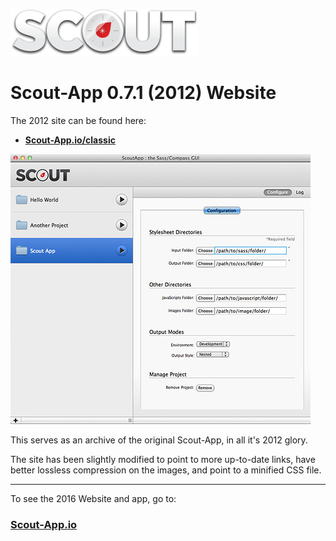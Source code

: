 
![2012 Scout Logo](images/logo.png)

# Scout-App 0.7.1 (2012) Website

The 2012 site can be found here:

* **[Scout-App.io/classic](http://Scout-App.io/classic)**

![Screenshot](images/thumb.jpg)

This serves as an archive of the original Scout-App, in all it's 2012 glory.

The site has been slightly modified to point to more up-to-date links, have better lossless compression on the images, and point to a minified CSS file.

* * *

To see the 2016 Website and app, go to:

### **[Scout-App.io](http://Scout-App.io)**
